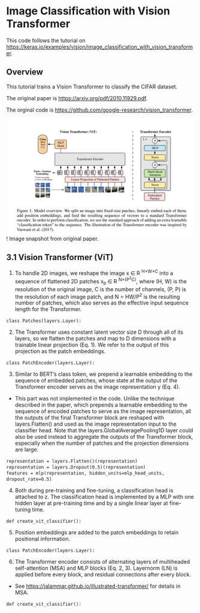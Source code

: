 # Image Classification with Vision Transformer
This code follows the tutorial on https://keras.io/examples/vision/image_classification_with_vision_transformer.

## Overview
This tutorial trains a Vision Transformer to classify the CIFAR dataset.

The original paper is https://arxiv.org/pdf/2010.11929.pdf.

The orginal code is https://github.com/google-research/vision_transformer.

![Alt text](./images/vit.PNG)
! Image snapshot from original paper.

## 3.1 Vision Transformer (ViT)
1. To handle 2D images, we reshape the image x ∈ R <sup>H×W×C</sup> into a sequence of flattened 2D patches x<sub>p</sub> ∈ R <sup>N×(P<sup>2</sup>C)</sup>, where (H, W) is the resolution of the original image, C is the number of channels, (P, P) is the resolution of each image patch, and N = HW/P<sup>2</sup> is the resulting number of patches, which also serves as the effective input sequence length for the Transformer.
```
class Patches(layers.Layer):
```
2. The Transformer uses constant latent vector size D through all of its layers, so we flatten the patches and map to D dimensions with a trainable linear projection (Eq. 1). We refer to the output of this projection as the patch embeddings.
```
class PatchEncoder(layers.Layer):
```
3. Similar to BERT’s class token, we prepend a learnable embedding to the sequence of embedded patches, whose state at the output of the Transformer encoder serves as the image representation y (Eq. 4).

- This part was not implemented in the code.
    Unlike the technique described in the paper, which prepends a learnable embedding to the sequence of encoded patches to serve as the image representation, all the outputs of the final Transformer block are reshaped with layers.Flatten() and used as the image representation input to the classifier head. Note that the layers.GlobalAveragePooling1D layer could also be used instead to aggregate the outputs of the Transformer block, especially when the number of patches and the projection dimensions are large.
```
representation = layers.Flatten()(representation)
representation = layers.Dropout(0.5)(representation)
features = mlp(representation, hidden_units=mlp_head_units, dropout_rate=0.5)
```
4. Both during pre-training and fine-tuning, a classification head is attached to z. The classification head is implemented by a MLP with one hidden layer at pre-training time and by a single linear layer at fine-tuning time.
```
def create_vit_classifier():
```
5. Position embeddings are added to the patch embeddings to retain positional information.
```
class PatchEncoder(layers.Layer):
```
6. The Transformer encoder consists of alternating layers of multiheaded self-attention (MSA) and MLP blocks (Eq. 2, 3). Layernorm (LN) is applied before every block, and residual connections after every block.
-   See https://jalammar.github.io/illustrated-transformer/ for details in MSA.
```
def create_vit_classifier():
```
